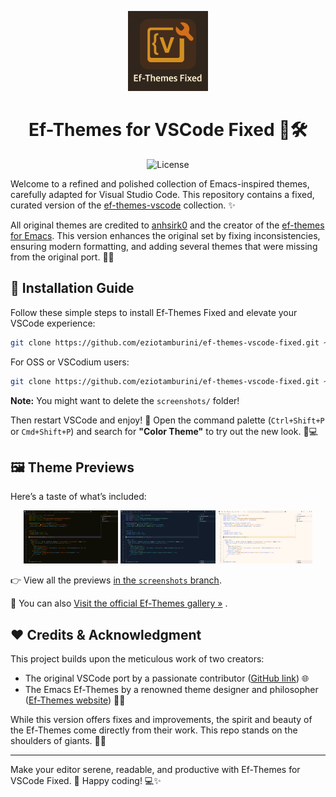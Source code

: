 <p align="center">
  <img src="icon.png" width="128" alt="Ef-Themes Fixed Logo">
</p>

<h1 align="center">Ef-Themes for VSCode Fixed 🎨🛠️</h1>

<p align="center">
  <img src="https://img.shields.io/github/license/eziotamburini/ef-themes-vscode-fixed" alt="License">
</p>

Welcome to a refined and polished collection of Emacs-inspired themes, carefully adapted for Visual Studio Code. This repository contains a fixed, curated version of the [ef-themes-vscode](https://github.com/anhsirk0/ef-themes-vscode) collection. ✨

All original themes are credited to [anhsirk0](https://github.com/anhsirk0) and the creator of the [ef-themes for Emacs](https://protesilaos.com/emacs/ef-themes/). This version enhances the original set by fixing inconsistencies, ensuring modern formatting, and adding several themes that were missing from the original port. 🎯🎨

## 🚀 Installation Guide

Follow these simple steps to install Ef-Themes Fixed and elevate your VSCode experience:

```bash
git clone https://github.com/eziotamburini/ef-themes-vscode-fixed.git ~/.vscode/extensions/ef-themes
```

For OSS or VSCodium users:

```bash
git clone https://github.com/eziotamburini/ef-themes-vscode-fixed.git ~/.vscode-oss/extensions/ef-themes
```

**Note:** You might want to delete the `screenshots/` folder!

Then restart VSCode and enjoy! 🎉 Open the command palette (`Ctrl+Shift+P` or `Cmd+Shift+P`) and search for **"Color Theme"** to try out the new look. 🌈💻

## 🖼️ Theme Previews

Here’s a taste of what’s included:

<p align="center">
  <img src="https://raw.githubusercontent.com/eziotamburini/ef-themes-vscode-fixed/screenshots/screenshots/ef-autumn.png" width="30%" alt="Ef-Autumn" />
  <img src="https://raw.githubusercontent.com/eziotamburini/ef-themes-vscode-fixed/screenshots/screenshots/ef-maris-dark.png" width="30%" alt="Ef-Maris Dark" />
  <img src="https://raw.githubusercontent.com/eziotamburini/ef-themes-vscode-fixed/screenshots/screenshots/ef-duo-light.png" width="30%" alt="Ef-Duo Light" />
</p>


👉 View all the previews [in the `screenshots` branch](https://github.com/eziotamburini/ef-themes-vscode-fixed/tree/screenshots).

🎨 You can also [Visit the official Ef-Themes gallery »](https://protesilaos.com/emacs/ef-themes-pictures/)
.

## ❤️ Credits & Acknowledgment

This project builds upon the meticulous work of two creators:

- The original VSCode port by a passionate contributor ([GitHub link](https://github.com/anhsirk0/ef-themes-vscode)) 🌐
- The Emacs Ef-Themes by a renowned theme designer and philosopher ([Ef-Themes website](https://protesilaos.com/emacs/ef-themes/)) 🎨🧠

While this version offers fixes and improvements, the spirit and beauty of the Ef-Themes come directly from their work. This repo stands on the shoulders of giants. 🙏💡

---

Make your editor serene, readable, and productive with Ef-Themes for VSCode Fixed. 🌌 Happy coding! 💻✨
